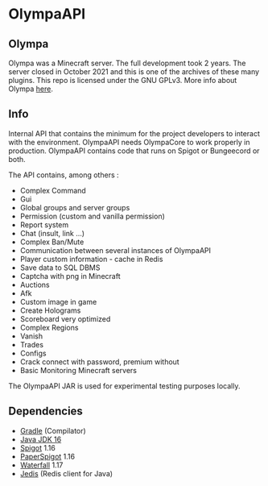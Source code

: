# OlympaAPI
## Olympa

Olympa was a Minecraft server. The full development took 2 years. The server closed in October 2021 and this is one of the archives of these many plugins. This repo is licensed under the GNU GPLv3.
More info about Olympa [here](https://github.com/OlympaMC/.github/blob/main/profile/README.md).


## Info
Internal API that contains the minimum for the project developers to interact with the environment. OlympaAPI needs OlympaCore to work properly in production. OlympaAPI contains code that runs on Spigot or Bungeecord or both.

The API contains, among others :
 - Complex Command
 - Gui
 - Global groups and server groups
 - Permission (custom and vanilla permission)
 - Report system
 - Chat (insult, link ...)
 - Complex Ban/Mute
 - Communication between several instances of OlympaAPI
 - Player custom information - cache in Redis
 - Save data to SQL DBMS
 - Captcha with png in Minecraft
 - Auctions
 - Afk
 - Custom image in game
 - Create Holograms
 - Scoreboard very optimized
 - Complex Regions
 - Vanish
 - Trades
 - Configs
 - Crack connect with password, premium without
 - Basic Monitoring Minecraft servers

The OlympaAPI JAR is used for experimental testing purposes locally.

## Dependencies

- [Gradle](https://github.com/gradle/gradle) (Compilator)
- [Java JDK 16](https://github.com/openjdk/jdk16)
- [Spigot](https://hub.spigotmc.org/stash/projects/SPIGOT/repos/spigot/browse) 1.16
- [PaperSpigot](https://github.com/PaperMC/Paper) 1.16
- [Waterfall](https://github.com/PaperMC/Waterfall) 1.17
- [Jedis](https://github.com/redis/jedis) (Redis client for Java)
